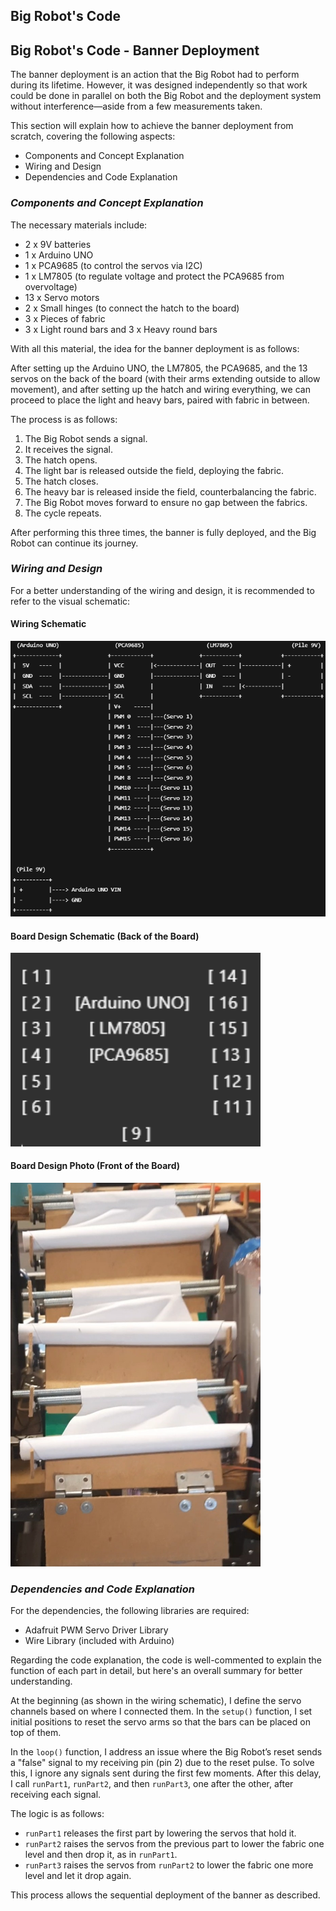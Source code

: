 ## Big Robot's Code

## Big Robot's Code - Banner Deployment

The banner deployment is an action that the Big Robot had to perform during its lifetime. However, it was designed independently so that work could be done in parallel on both the Big Robot and the deployment system without interference—aside from a few measurements taken.

This section will explain how to achieve the banner deployment from scratch, covering the following aspects:

- Components and Concept Explanation
- Wiring and Design
- Dependencies and Code Explanation

### *Components and Concept Explanation*

The necessary materials include:

- 2 x 9V batteries
- 1 x Arduino UNO
- 1 x PCA9685 (to control the servos via I2C)
- 1 x LM7805 (to regulate voltage and protect the PCA9685 from overvoltage)
- 13 x Servo motors
- 2 x Small hinges (to connect the hatch to the board)
- 3 x Pieces of fabric
- 3 x Light round bars and 3 x Heavy round bars

With all this material, the idea for the banner deployment is as follows:

After setting up the Arduino UNO, the LM7805, the PCA9685, and the 13 servos on the back of the board (with their arms extending outside to allow movement), and after setting up the hatch and wiring everything, we can proceed to place the light and heavy bars, paired with fabric in between.

The process is as follows:

1. The Big Robot sends a signal.
2. It receives the signal.
3. The hatch opens.
4. The light bar is released outside the field, deploying the fabric.
5. The hatch closes.
6. The heavy bar is released inside the field, counterbalancing the fabric.
7. The Big Robot moves forward to ensure no gap between the fabrics.
8. The cycle repeats.

After performing this three times, the banner is fully deployed, and the Big Robot can continue its journey.

### *Wiring and Design*

For a better understanding of the wiring and design, it is recommended to refer to the visual schematic:

#### Wiring Schematic
<img src="Big_Robot's_Code-Banner_Deployment/Images/Wiring_schematic.png" alt="Wiring schematic" width="600"/>

#### Board Design Schematic (Back of the Board)
<img src="Big_Robot's_Code-Banner_Deployment/Images/Back_board.png" alt="Back board" width="400"/>

#### Board Design Photo (Front of the Board)
<img src="Big_Robot's_Code-Banner_Deployment/Images/Front_Board.jpg" alt="Front board" width="400"/>


### *Dependencies and Code Explanation*

For the dependencies, the following libraries are required:

- Adafruit PWM Servo Driver Library
- Wire Library (included with Arduino)

Regarding the code explanation, the code is well-commented to explain the function of each part in detail, but here's an overall summary for better understanding.

At the beginning (as shown in the wiring schematic), I define the servo channels based on where I connected them. In the `setup()` function, I set initial positions to reset the servo arms so that the bars can be placed on top of them.

In the `loop()` function, I address an issue where the Big Robot’s reset sends a "false" signal to my receiving pin (pin 2) due to the reset pulse. To solve this, I ignore any signals sent during the first few moments. After this delay, I call `runPart1`, `runPart2`, and then `runPart3`, one after the other, after receiving each signal.

The logic is as follows:

- `runPart1` releases the first part by lowering the servos that hold it.
- `runPart2` raises the servos from the previous part to lower the fabric one level and then drop it, as in `runPart1`.
- `runPart3` raises the servos from `runPart2` to lower the fabric one more level and let it drop again.

This process allows the sequential deployment of the banner as described.
